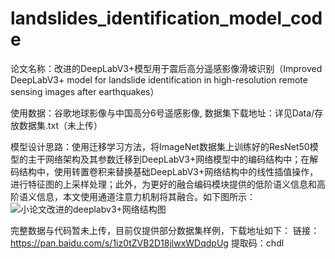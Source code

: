 # landslides_identification_model_code
论文名称：改进的DeepLabV3+模型用于震后高分遥感影像滑坡识别（Improved DeepLabV3+ model for landslide identification in high-resolution remote sensing images after earthquakes）

使用数据：谷歌地球影像与中国高分6号遥感影像, 数据集下载地址：详见Data/存放数据集.txt（未上传）

模型设计思路：使用迁移学习方法，将ImageNet数据集上训练好的ResNet50模型的主干网络架构及其参数迁移到DeepLabV3+网络模型中的编码结构中；在解码结构中，使用转置卷积来替换基础DeepLabV3+网络结构中的线性插值操作，进行特征图的上采样处理；此外，为更好的融合编码模块提供的低阶语义信息和高阶语义信息，本文使用通道注意力机制将其融合。如下图所示：![小论文改进的deeplabv3+网络结构图](https://github.com/ZhaoTong0203/landslides_identification_model_code/assets/144538919/f1a4d48d-c320-4747-854f-863aa6fc82c9)

完整数据与代码暂未上传，目前仅提供部分数据集样例，下载地址如下：
链接：https://pan.baidu.com/s/1iz0tZVB2D18jlwxWDqdpUg 
提取码：chdl 
